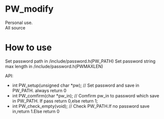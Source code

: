 # PW_modify
Personal use.  
All source
# How to use
Set password path in <TOPDIR>/include/password.h(PW_PATH)
Set password string max length in <TOPDIR>/include/password.h(PWMAXLEN)

API:
* int PW_setup(unsigned char *pw); // Set password and save in PW_PATH. always return 0
* int PW_comfirm(char *pw_in); // Comfirm pw_in to password which save in PW_PATH. If pass return 0,else return 1;
* int PW_check_empty(void); // Check PW_PATH.If no password save in,return 1.Else return 0
